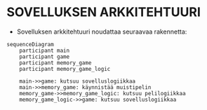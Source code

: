 # SOVELLUKSEN ARKKITEHTUURI
- Sovelluksen arkkitehtuuri noudattaa seuraavaa rakennetta:

```mermaid
sequenceDiagram
    participant main
    participant game
    participant memory_game
    participant memory_game_logic

    main->>game: kutsuu sovelluslogiikkaa
    main->>memory_game: käynnistää muistipelin
    memory_game->>memory_game_logic: kutsuu pelilogiikkaa
    memory_game_logic->>game: kutsuu sovelluslogiikkaa
```

